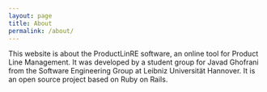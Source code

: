 ```yaml
---
layout: page
title: About
permalink: /about/
---
```


This website is about the ProductLinRE software, an online tool for Product Line Management.
It was developed by a student group for Javad Ghofrani from the Software Engineering Group at Leibniz
Universität Hannover. It is an open source project based on Ruby on Rails.